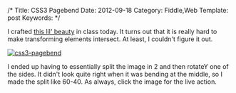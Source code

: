 /*
Title: CSS3 Pagebend
Date: 2012-09-18
Category: Fiddle,Web
Template: post
Keywords:
*/

I crafted [this lil' beauty](http://codepen.io/james2doyle/pen/HpbrL "css3-pagebend") in class today. It turns out that it is really hard to make transforming elements intersect. At least, I couldn't figure it out.

[![css3-pagebend](http://ohdoylerules.com/wp-content/uploads/2012/09/css3-pagebend11.jpg "css3-pagebend")](http://codepen.io/james2doyle/pen/HpbrL)

I ended up having to essentially split the image in 2 and then rotateY one of the sides. It didn't look quite right when it was bending at the middle, so I made the split like 60-40. As always, click the image for the live action.
